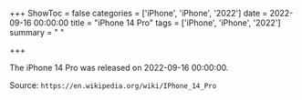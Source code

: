 +++
ShowToc = false
categories = ['iPhone', 'iPhone', '2022']
date = 2022-09-16 00:00:00
title = "iPhone 14 Pro"
tags = ['iPhone', 'iPhone', '2022']
summary = " "

+++

The iPhone 14 Pro was released on 2022-09-16 00:00:00.

Source: `https://en.wikipedia.org/wiki/IPhone_14_Pro`


